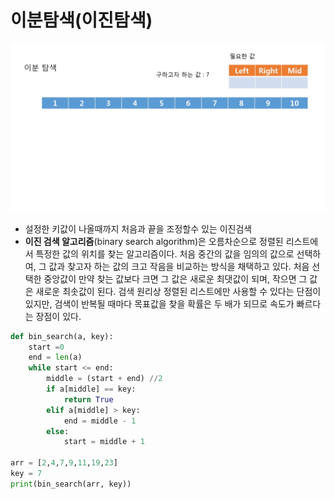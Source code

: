 # 이분탐색(이진탐색)

![img](이분탐색(이진탐색)/221D4A3F5705041A1F)



- 설정한 키값이 나올때까지 처음과 끝을 조정할수 있는 이진검색
- **이진 검색 알고리즘**(binary search algorithm)은 오름차순으로 정렬된 리스트에서 특정한 값의 위치를 찾는 알고리즘이다. 처음 중간의 값을 임의의 값으로 선택하여, 그 값과 찾고자 하는 값의 크고 작음을 비교하는 방식을 채택하고 있다. 처음 선택한 중앙값이 만약 찾는 값보다 크면 그 값은 새로운 최댓값이 되며, 작으면 그 값은 새로운 최솟값이 된다. 검색 원리상 정렬된 리스트에만 사용할 수 있다는 단점이 있지만, 검색이 반복될 때마다 목표값을 찾을 확률은 두 배가 되므로 속도가 빠르다는 장점이 있다.

```python
def bin_search(a, key):
    start =0
    end = len(a)
    while start <= end:
        middle = (start + end) //2
        if a[middle] == key:
            return True
        elif a[middle] > key:
            end = middle - 1
        else:
            start = middle + 1

arr = [2,4,7,9,11,19,23]
key = 7
print(bin_search(arr, key))
```

